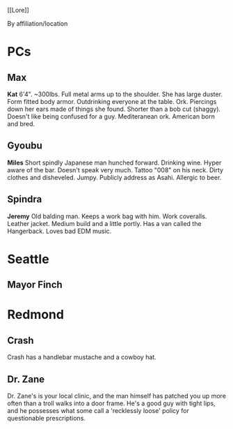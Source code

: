[[Lore]]

By affiliation/location


# PCs
## Max
**Kat**
6'4". ~300lbs. Full metal arms up to the shoulder. She has large duster. Form fitted body armor. Outdrinking everyone at the table. Ork. Piercings down her ears made of things she found. Shorter than a bob cut (shaggy). Doesn't like being confused for a guy. Mediteranean ork. American born and bred.

## Gyoubu
**Miles**
Short spindly Japanese man hunched forward. Drinking wine. Hyper aware of the bar. Doesn't speak very much. Tattoo "008" on his neck. Dirty clothes and disheveled. Jumpy. Publicly address as Asahi. Allergic to beer.

## Spindra
**Jeremy**
Old balding man. Keeps a work bag with him. Work coveralls. Leather jacket. Medium build and a little portly. Has a van called the Hangerback. Loves bad EDM music.

# Seattle
## Mayor Finch

# Redmond
## Crash
Crash has a handlebar mustache and a cowboy hat.

## Dr. Zane
Dr. Zane's is your local clinic, and the man himself has patched you up more often than a troll walks into a door frame. He's a good guy with tight lips, and he possesses what some call a 'recklessly loose' policy for questionable prescriptions.
